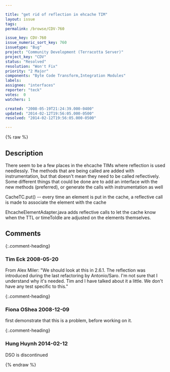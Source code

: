 ```yaml
---

title: "get rid of reflection in ehcache TIM"
layout: issue
tags: 
permalink: /browse/CDV-760

issue_key: CDV-760
issue_numeric_sort_key: 760
issuetype: "Bug"
project: "Community Development (Terracotta Server)"
project_key: "CDV"
status: "Resolved"
resolution: "Won't Fix"
priority: "2 Major"
components: "Byte Code Transform,Integration Modules"
labels: 
assignee: "interfaces"
reporter: "teck"
votes:  0
watchers: 1

created: "2008-05-19T21:24:39.000-0400"
updated: "2014-02-12T19:56:05.000-0500"
resolved: "2014-02-12T19:56:05.000-0500"

---
```




{% raw %}



## Description

<div markdown="1" class="description">

There seem to be a few places in the ehcache TIMs where reflection is used needlessly. The methods that are being called are added with instrumentation, but that doesn't mean they need to be called reflectively. Some different things that could be done are to add an interface with the new methods (preferred), or generate the calls with instrumentation as well 

CacheTC.put() -- every time an element is put in the cache, a reflective call is made to associate the element with the cache

EhcacheElementAdapter.java adds reflective calls to let the cache know when the TTL or timeToIdle are adjusted on the elements themselves.

</div>

## Comments


{:.comment-heading}
### **Tim Eck** <span class="date">2008-05-20</span>

<div markdown="1" class="comment">

From Alex Miler: "We should look at this in 2.6.1.  The reflection was introduced during the last refactoring by Antonio/Saro.  I'm not sure that I understand why it's needed.  Tim and I have talked about it a little.  We don't have any test specific to this."


</div>


{:.comment-heading}
### **Fiona OShea** <span class="date">2008-12-09</span>

<div markdown="1" class="comment">

first demonstrate that this is a problem, before working on it.

</div>


{:.comment-heading}
### **Hung Huynh** <span class="date">2014-02-12</span>

<div markdown="1" class="comment">

DSO is discontinued

</div>



{% endraw %}
